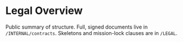 # Legal Overview
Public summary of structure. Full, signed documents live in `/INTERNAL/contracts`. Skeletons and mission-lock clauses are in `/LEGAL`.
